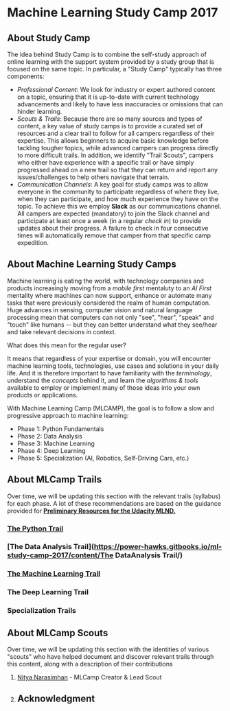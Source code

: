# Machine Learning Study Camp 2017

## About Study Camp

The idea behind Study Camp is to combine the self-study approach of online learning with the support system provided by a study group that is focused on the same topic. In particular, a "Study Camp" typically has three components:

* _Professional Content_: We look for industry or expert authored content on a topic, ensuring that it is up-to-date with current technology advancements and likely to have less inaccuracies or omissions that can hinder learning.
* _Scouts & Trails_: Because there are so many sources and types of content, a key value of study camps is to provide a curated set of resources and a clear trail to follow for all campers regardless of their expertise. This allows beginners to acquire basic knowledge before tackling tougher topics, while advanced campers can progress directly to more difficult trails. In addition, we identify "Trail Scouts", campers who either have experience with a specific trail or have simply progressed ahead on a new trail so that they can return and report any issues/challenges to help others navigate that terrain.
* _Communication Channels_: A key goal for study camps was to allow everyone in the community to participate regardless of where they live, when they can participate, and how much experience they have on the topic. To achieve this we employ **Slack** as our communications channel. All campers are expected \(mandatory\) to join the Slack channel and participate at least once a week \(in a regular _check in_\) to provide updates about their progress. A failure to check in four consecutive times will automatically remove that camper from that specific camp expedition.

## About Machine Learning Study Camps

Machine learning is eating the world, with technology companies and products increasingly moving from a _mobile first_ mentaluty to an _AI First_ mentality where machines can now support, enhance or automate many tasks that were previously considered the realm of human computation. Huge advances in sensing, computer vision and natural language processing mean that computers can not only "see", "hear", "speak" and "touch" like humans -- but they can better understand what they see/hear and take relevant decisions in context.

What does this mean for the regular user?

It means that regardless of your expertise or domain, you will encounter machine learning tools, technologies, use cases and solutions in your daily life. And it is therefore important to have familiarity with the _terminology_, understand the _concepts_ behind it, and learn the _algorithms & tools_ available to employ or implement many of those ideas into your own products or applications.

With Machine Learning Camp \(MLCAMP\), the goal is to follow a slow and progressive approach to machine learning:

* Phase 1: Python Fundamentals
* Phase 2: Data Analysis
* Phase 3: Machine Learning
* Phase 4: Deep Learning
* Phase 5: Specialization \(AI, Robotics, Self-Driving Cars, etc.\)

## About MLCamp Trails

Over time, we will be updating this section with the relevant trails \(syllabus\) for each phase. A lot of these recommendations are based on the guidance provided for [**Preliminary Resources for the Udacity MLND.**](https://www.udacity.com/wiki/nd009?nocache#!#preliminary-resources)

### [The Python Trail](https://power-hawks.gitbooks.io/ml-study-camp-2017/content/ThePythonTrail/)

### [The Data Analysis Trail](https://power-hawks.gitbooks.io/ml-study-camp-2017/content/The DataAnalysis Trail/)

### [The Machine Learning Trail](https://power-hawks.gitbooks.io/ml-study-camp-2017/content/The%20MachineLearning%20Trail/)

### The Deep Learning Trail

### Specialization Trails

## 

## About MLCamp Scouts

Over time, we will be updating this section with the identities of various "scouts" who have helped document and discover relevant trails through this content, along with a description of their contributions

1. [Nitya Narasimhan](https://www.github.com/nitya) - MLCamp Creator & Lead Scout
2. ## Acknowledgment



